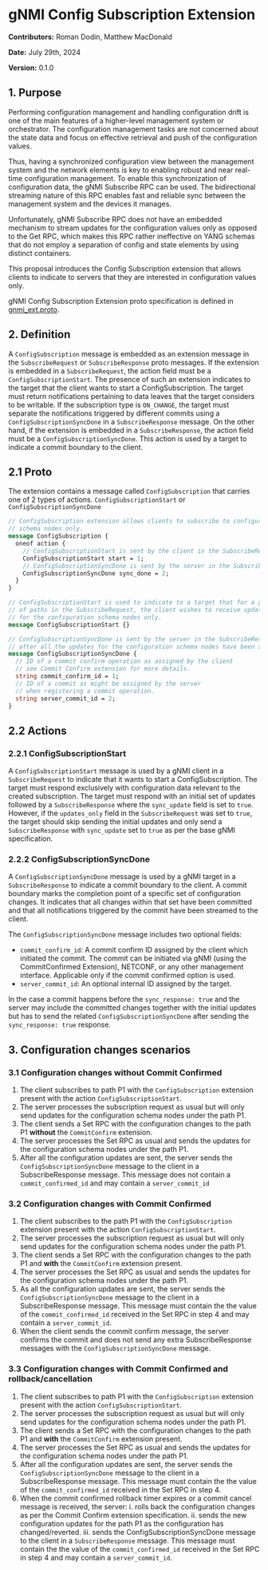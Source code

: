 # gNMI Config Subscription Extension

**Contributors:** Roman Dodin, Matthew MacDonald

**Date:** July 29th, 2024

**Version:** 0.1.0

## 1. Purpose

Performing configuration management and handling configuration drift is
one of the main features of a higher-level management system or orchestrator.
The configuration management tasks are not concerned about the state data
and focus on effective retrieval and push of the configuration values.

Thus, having a synchronized configuration view between the management
system and the network elements is key to enabling robust and near real-time
configuration management.
To enable this synchronization of configuration data, the gNMI Subscribe RPC
can be used. The bidirectional streaming nature of this RPC enables fast
and reliable sync between the management system and the devices it manages.

Unfortunately, gNMI Subscribe RPC does not have an embedded mechanism to
stream updates for the configuration values only as opposed to the Get RPC,
which makes this RPC rather ineffective on YANG schemas that do not employ
a separation of config and state elements by using distinct containers.

This proposal introduces the Config Subscription extension that allows clients
to indicate to servers that they are interested in configuration values only.

gNMI Config Subscription Extension proto specification is defined in
[gnmi_ext.proto](
https://github.com/openconfig/gnmi/blob/master/proto/gnmi_ext/gnmi_ext.proto
).

## 2. Definition

A `ConfigSubscription` message is embedded as an extension message in the
`SubscribeRequest` or `SubscribeResponse` proto messages.
If the extension is embedded in a `SubscribeRequest`, the action field
must be a `ConfigSubscriptionStart`.
The presence of such an extension indicates to the target that the client
wants to start a ConfigSubscription. The target must return notifications
pertaining to data leaves that the target considers to be writable.
If the subscription type is `ON_CHANGE`, the target must separate the
notifications triggered by different commits using a
`ConfigSubscriptionSyncDone` in a `SubscribeResponse` message.
On the other hand, if the extension is embedded in a `SubscribeResponse`, the 
action field must be a `ConfigSubscriptionSyncDone`. This action is used by a
target to indicate a commit boundary to the client.

## 2.1 Proto

The extension contains a message called `ConfigSubscription` that carries
one of 2 types of actions. `ConfigSubscriptionStart` or
`ConfigSubscriptionSyncDone`

```proto
// ConfigSubscription extension allows clients to subscribe to configuration
// schema nodes only.
message ConfigSubscription {
  oneof action {
    // ConfigSubscriptionStart is sent by the client in the SubscribeRequest
    ConfigSubscriptionStart start = 1;
    // ConfigSubscriptionSyncDone is sent by the server in the SubscribeResponse
    ConfigSubscriptionSyncDone sync_done = 2;
  }
}

// ConfigSubscriptionStart is used to indicate to a target that for a given set
// of paths in the SubscribeRequest, the client wishes to receive updates
// for the configuration schema nodes only.
message ConfigSubscriptionStart {}

// ConfigSubscriptionSyncDone is sent by the server in the SubscribeResponse
// after all the updates for the configuration schema nodes have been sent.
message ConfigSubscriptionSyncDone {
  // ID of a commit confirm operation as assigned by the client
  // see Commit Confirm extension for more details.
  string commit_confirm_id = 1;
  // ID of a commit as might be assigned by the server
  // when registering a commit operation.
  string server_commit_id = 2;
}
```

## 2.2 Actions

### 2.2.1 ConfigSubscriptionStart

A `ConfigSubscriptionStart` message is used by a gNMI client in a
`SubscribeRequest` to indicate that it wants to start a ConfigSubscription.
The target must respond exclusively with configuration data relevant to the
created subscription.
The target must respond with an initial set of updates followed by a
`SubscribeResponse` where the `sync_update` field is set to `true`.
However, if the `updates_only` field in the `SubscribeRequest` was set to
`true`, the target should skip sending the initial updates and only send
a `SubscribeResponse` with `sync_update` set to `true` as per the base gNMI
specification.

### 2.2.2 ConfigSubscriptionSyncDone

A `ConfigSubscriptionSyncDone` message is used by a gNMI target in a
`SubscribeResponse` to indicate a commit boundary to the client.
A commit boundary marks the completion point of a specific set of
configuration changes.
It indicates that all changes within that set have been committed and
that all notifications triggered by the commit have been streamed to
the client.

The `ConfigSubscriptionSyncDone` message includes two optional fields:

* `commit_confirm_id`: A commit confirm ID assigned by the client which
initiated the commit.
The commit can be initiated via gNMI (using the CommitConfirmed Extension),
NETCONF, or any other management interface. Applicable only if the commit
confirmed option is used.
* `server_commit_id`: An optional internal ID assigned by the target.

In the case a commit happens before the `sync_response: true` and the server
may include the committed changes together with the initial updates but has
to send the related `ConfigSubscriptionSyncDone` after sending the
`sync_response: true` response.

## 3. Configuration changes scenarios

### 3.1 Configuration changes without Commit Confirmed

1) The client subscribes to path P1 with the `ConfigSubscription` extension
present with the action `ConfigSubscriptionStart`.
2) The server processes the subscription request as usual but will only send
updates for the configuration schema nodes under the path P1.
3) The client sends a Set RPC with the configuration changes to the path P1
**without** the `CommitConfirm` extension.
4) The server processes the Set RPC as usual and sends the updates for the
configuration schema nodes under the path P1.
5) After all the configuration updates are sent, the server sends the
`ConfigSubscriptionSyncDone` message to the client in a SubscribeResponse
message.
This message does not contain a `commit_confirmed_id` and may contain a
`server_commit_id`

### 3.2 Configuration changes with Commit Confirmed

1) The client subscribes to the path P1 with the `ConfigSubscription`
extension present with the action `ConfigSubscriptionStart`.
2) The server processes the subscription request as usual but will only send
updates for the configuration schema nodes under the path P1.
3) The client sends a Set RPC with the configuration changes to the path
P1 and **with** the `CommitConfirm` extension present.
4) The server processes the Set RPC as usual and sends the updates for
the configuration schema nodes under the path P1.
5) As all the configuration updates are sent, the server sends the
`ConfigSubscriptionSyncDone` message to the client in a SubscribeResponse
message.
This message must contain the the value of the `commit_confirmed_id`
received in the Set RPC in step 4 and may contain a `server_commit_id`.
6) When the client sends the commit confirm message, the server confirms
the commit and does not send any extra SubscribeResponse messages with the
`ConfigSubscriptionSyncDone` message.

### 3.3 Configuration changes with Commit Confirmed and rollback/cancellation

1) The client subscribes to path P1 with the `ConfigSubscription` extension
present with the action `ConfigSubscriptionStart`.
2) The server processes the subscription request as usual but will only send
updates for the configuration schema nodes under the path P1.
3) The client sends a Set RPC with the configuration changes to the path P1
and **with** the `CommitConfirm` extension present.
4) The server processes the Set RPC as usual and sends the updates for the
configuration schema nodes under the path P1.
5) After all the configuration updates are sent, the server sends the
`ConfigSubscriptionSyncDone` message to the client in a SubscribeResponse
message.
This message must contain the the value of the `commit_confirmed_id` received
in the Set RPC in step 4.
6) When the commit confirmed rollback timer expires or a commit cancel message
is received, the server:
  i. rolls back the configuration changes as per the Commit Confirm extension
  specification.
  ii. sends the new configuration updates for the path P1 as the configuration
  has changed/reverted.
  iii. sends the ConfigSubscriptionSyncDone message to the client in a
  `SubscribeResponse` message.
  This message must contain the the value of the `commit_confirmed_id`
  received in the Set RPC in step 4 and may contain a `server_commit_id`.

